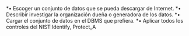 *• Escoger un conjunto de datos que se pueda descargar de Internet.
*• Describir investigar la organización dueña o generadora de los datos.
*• Cargar el conjunto de datos en el DBMS que prefiera.
*• Aplicar todos los controles del NIST:Identify, Protect_A

